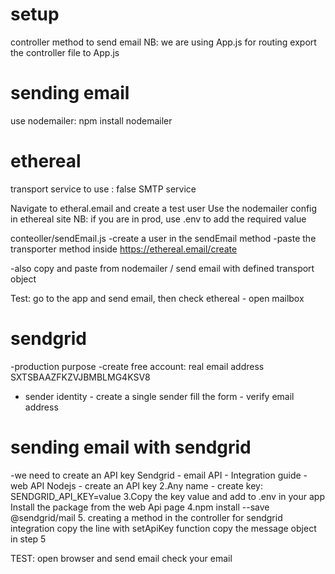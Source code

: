 
# setup
controller method to send email
NB: we are using App.js for routing
export the controller file to App.js 

# sending email
use nodemailer: npm install nodemailer

# ethereal
transport service to use : false SMTP service

Navigate to etheral.email and create a test user
Use the nodemailer config in ethereal site 
NB: if you are in prod, use .env to add the required value

conteoller/sendEmail.js
-create a user in the sendEmail method
-paste the transporter method inside
https://ethereal.email/create

-also copy and paste from nodemailer / send email with defined transport object 

Test: go to the app and send email, then check ethereal - open  mailbox

# sendgrid
-production purpose
-create free account: real email address
SXTSBAAZFKZVJBMBLMG4KSV8
- sender identity - create a single sender 
fill the form - verify email address

# sending email with sendgrid
-we need to create an API key
Sendgrid - email API - Integration guide - web API 
Nodejs - create an API key
2.Any name - create key: SENDGRID_API_KEY=value
3.Copy the key value and add to .env in your app
Install the package from the web Api page
4.npm install --save @sendgrid/mail
5. creating a method in the controller for sendgrid integration
copy the line with setApiKey function
copy the message object in step 5

TEST: open browser and send email
check your email



